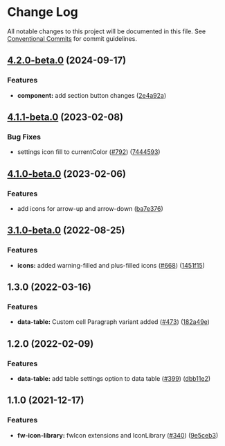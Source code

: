 # Change Log

All notable changes to this project will be documented in this file.
See [Conventional Commits](https://conventionalcommits.org) for commit guidelines.

## [4.2.0-beta.0](https://github.com/freshworks/crayons/compare/@freshworks/crayons-icon@4.1.1...@freshworks/crayons-icon@4.2.0-beta.0) (2024-09-17)

### Features

- **component:** add section button changes ([2e4a92a](https://github.com/freshworks/crayons/commit/2e4a92a78f6c628dff15b31c75172f737ba0a14a))

## [4.1.1-beta.0](https://github.com/freshworks/crayons/compare/@freshworks/crayons-icon@4.1.0...@freshworks/crayons-icon@4.1.1-beta.0) (2023-02-08)

### Bug Fixes

- settings icon fill to currentColor ([#792](https://github.com/freshworks/crayons/issues/792)) ([7444593](https://github.com/freshworks/crayons/commit/744459370c77365188170c8ec6fc820b45affbbc))

## [4.1.0-beta.0](https://github.com/freshworks/crayons/compare/@freshworks/crayons-icon@4.0.1-beta.0...@freshworks/crayons-icon@4.1.0-beta.0) (2023-02-06)

### Features

- add icons for arrow-up and arrow-down ([ba7e376](https://github.com/freshworks/crayons/commit/ba7e376bb25f3c5aef04126f1efdce9693b9b3c4))

## [3.1.0-beta.0](https://github.com/freshworks/crayons/compare/@freshworks/crayons-icon@3.0.6...@freshworks/crayons-icon@3.1.0-beta.0) (2022-08-25)

### Features

- **icons:** added warning-filled and plus-filled icons ([#668](https://github.com/freshworks/crayons/issues/668)) ([1451f15](https://github.com/freshworks/crayons/commit/1451f15b20173db42f38ef37f59a642468cc8758))

## 1.3.0 (2022-03-16)

### Features

- **data-table:** Custom cell Paragraph variant added ([#473](https://github.com/freshworks/crayons/issues/473)) ([182a49e](https://github.com/freshworks/crayons/commit/182a49ef09db783fa48ddbca02e0070e0da5c987))

## 1.2.0 (2022-02-09)

### Features

- **data-table:** add table settings option to data table ([#399](https://github.com/freshworks/crayons/issues/399)) ([dbb11e2](https://github.com/freshworks/crayons/commit/dbb11e2dd974e75e2be4a961dbb379a32a80917a))

## 1.1.0 (2021-12-17)

### Features

- **fw-icon-library:** fwIcon extensions and IconLibrary ([#340](https://github.com/freshworks/crayons/issues/340)) ([9e5ceb3](https://github.com/freshworks/crayons/commit/9e5ceb314095423a1c6788c911812b2f52f7a926))
